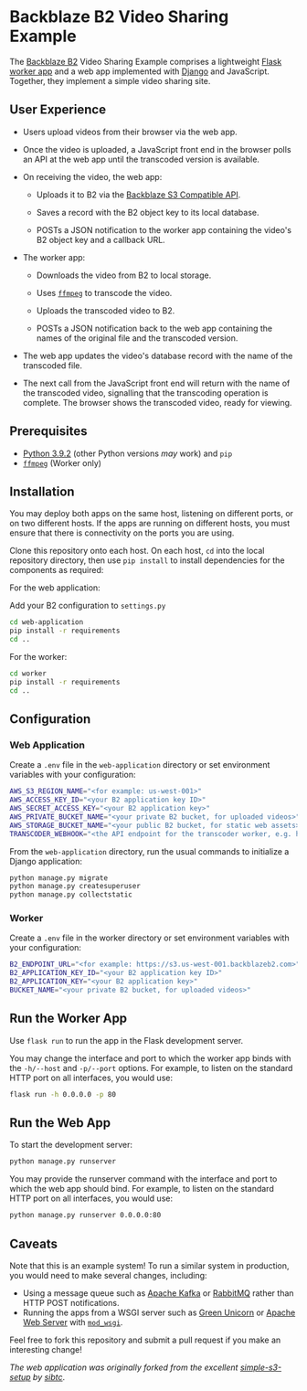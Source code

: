 # Backblaze B2 Video Sharing Example

The [Backblaze B2](https://www.backblaze.com/b2/cloud-storage.html) Video Sharing Example comprises a
lightweight [Flask](https://palletsprojects.com/p/flask/) [worker app](https://github.com/Backblaze-B2-Samples/b2-transcoder-worker)
and a web app implemented with [Django](https://www.djangoproject.com) and JavaScript. Together, they implement a simple
video sharing site.

## User Experience

* Users upload videos from their browser via the web app.

* Once the video is uploaded, a JavaScript front end in the browser polls an API at the web app until the transcoded
  version is available.

* On receiving the video, the web app:

    * Uploads it to B2 via the [Backblaze S3 Compatible API](https://www.backblaze.com/b2/docs/s3_compatible_api.html).

    * Saves a record with the B2 object key to its local database.

    * POSTs a JSON notification to the worker app containing the video's B2 object key and a callback URL.

* The worker app:

    * Downloads the video from B2 to local storage.

    * Uses [`ffmpeg`](https://www.ffmpeg.org/download.html) to transcode the video.

    * Uploads the transcoded video to B2.

    * POSTs a JSON notification back to the web app containing the names of the original file and the transcoded
      version.

* The web app updates the video's database record with the name of the transcoded file.

* The next call from the JavaScript front end will return with the name of the transcoded video, signalling that the
  transcoding operation is complete. The browser shows the transcoded video, ready for viewing.

## Prerequisites

* [Python 3.9.2](https://www.python.org/downloads/release/python-392/) (other Python versions _may_ work) and `pip`
* [`ffmpeg`](https://www.ffmpeg.org/download.html) (Worker only)

## Installation

You may deploy both apps on the same host, listening on different ports, or on two different hosts. If the apps are
running on different hosts, you must ensure that there is connectivity on the ports you are using.

Clone this repository onto each host. On each host, `cd` into the local repository directory, then use `pip install` to
install dependencies for the components as required:

For the web application:

Add your B2 configuration to `settings.py`

```bash
cd web-application
pip install -r requirements
cd ..
```

For the worker:

```bash
cd worker
pip install -r requirements
cd ..
```

## Configuration

### Web Application

Create a `.env` file in the `web-application` directory or set environment variables with your configuration:

```bash
AWS_S3_REGION_NAME="<for example: us-west-001>"
AWS_ACCESS_KEY_ID="<your B2 application key ID>"
AWS_SECRET_ACCESS_KEY="<your B2 application key>"
AWS_PRIVATE_BUCKET_NAME="<your private B2 bucket, for uploaded videos>"
AWS_STORAGE_BUCKET_NAME="<your public B2 bucket, for static web assets>"
TRANSCODER_WEBHOOK="<the API endpoint for the transcoder worker, e.g. http://1.2.3.4:5678/videos>"
```

From the `web-application` directory, run the usual commands to initialize a Django application:

```bash
python manage.py migrate
python manage.py createsuperuser
python manage.py collectstatic
```

### Worker

Create a `.env` file in the worker directory or set environment variables with your configuration:

```bash
B2_ENDPOINT_URL="<for example: https://s3.us-west-001.backblazeb2.com>"
B2_APPLICATION_KEY_ID="<your B2 application key ID>"
B2_APPLICATION_KEY="<your B2 application key>"
BUCKET_NAME="<your private B2 bucket, for uploaded videos>"
```

## Run the Worker App

Use `flask run` to run the app in the Flask development server.

You may change the interface and port to which the worker app binds with the `-h/--host` and `-p/--port` options. For
example, to listen on the standard HTTP port on all interfaces, you would use:

```bash
flask run -h 0.0.0.0 -p 80
```

## Run the Web App

To start the development server:

```bash
python manage.py runserver
```

You may provide the runserver command with the interface and port to which the web app should bind. For example, to
listen on the standard HTTP port on all interfaces, you would use:

```bash
python manage.py runserver 0.0.0.0:80
```

## Caveats

Note that this is an example system! To run a similar system in production, you would need to make several changes,
including:

* Using a message queue such as [Apache Kafka](https://kafka.apache.org) or [RabbitMQ](https://www.rabbitmq.com) rather
  than HTTP POST notifications.
* Running the apps from a WSGI server such as [Green Unicorn](http://gunicorn.org/)
  or [Apache Web Server](https://httpd.apache.org) with [`mod_wsgi`](https://github.com/GrahamDumpleton/mod_wsgi).

Feel free to fork this repository and submit a pull request if you make an interesting change!

_The web application was originally forked from the
excellent [simple-s3-setup](https://github.com/sibtc/simple-s3-setup) by [sibtc](https://github.com/sibtc/)_.